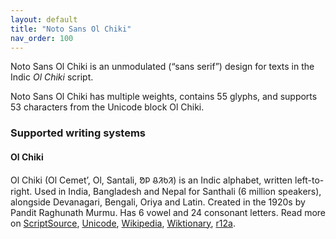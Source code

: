 ```yaml
---
layout: default
title: "Noto Sans Ol Chiki"
nav_order: 100
---
```

Noto Sans Ol Chiki is an unmodulated (“sans serif”) design for texts in the Indic _Ol Chiki_ script. 

Noto Sans Ol Chiki has multiple weights, contains 55 glyphs, and supports 53 characters from the Unicode block Ol Chiki.


### Supported writing systems


#### Ol Chiki

Ol Chiki (Ol Cemet’, Ol, Santali, <span class='autonym'>ᱚᱞ ᱪᱤᱠᱤ</span>) is an Indic alphabet, written left-to-right. Used in India, Bangladesh and Nepal for Santhali (6 million speakers), alongside Devanagari, Bengali, Oriya and Latin. Created in the 1920s by Pandit Raghunath Murmu. Has 6 vowel and 24 consonant letters. Read more on [ScriptSource](https://scriptsource.org/scr/Olck), [Unicode](https://www.unicode.org/versions/Unicode13.0.0/ch13.pdf#G29195), [Wikipedia](https://en.wikipedia.org/wiki/ISO_15924:Olck), [Wiktionary](https://en.wiktionary.org/wiki/Category:Ol_Chiki_script), [r12a](https://r12a.github.io/scripts/links?iso=Olck).

